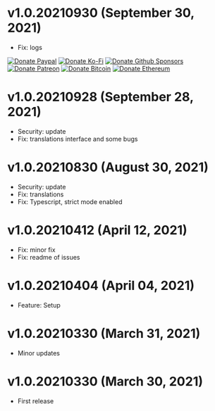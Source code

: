 # v1.0.20210930 (September 30, 2021)

-   Fix: logs

<!-- all-shields/sponsors-badges:START -->

[![Donate Paypal](https://img.shields.io/badge/donate-paypal-005EA6.svg?style=for-the-badge&logo=paypal)](https://www.paypal.me/ptkdev) [![Donate Ko-Fi](https://img.shields.io/badge/donate-ko--fi-29abe0.svg?style=for-the-badge&logo=ko-fi)](https://ko-fi.com/ptkdev) [![Donate Github Sponsors](https://img.shields.io/badge/donate-sponsors-ea4aaa.svg?style=for-the-badge&logo=github)](https://github.com/sponsors/ptkdev) [![Donate Patreon](https://img.shields.io/badge/donate-patreon-F87668.svg?style=for-the-badge&logo=patreon)](https://www.patreon.com/join/ptkdev) [![Donate Bitcoin](https://img.shields.io/badge/BTC-35jQmZCy4nsxoMM3QPFrnZePDVhdKaHMRH-E38B29.svg?style=flat-square&logo=bitcoin)](https://ptk.dev/img/icons/menu/bitcoin_wallet.png) [![Donate Ethereum](https://img.shields.io/badge/ETH-0x8b8171661bEb032828e82baBb0B5B98Ba8fBEBFc-4E8EE9.svg?style=flat-square&logo=ethereum)](https://ptk.dev/img/icons/menu/ethereum_wallet.png)

<!-- all-shields/sponsors-badges:END -->

# v1.0.20210928 (September 28, 2021)

-   Security: update
-   Fix: translations interface and some bugs

# v1.0.20210830 (August 30, 2021)

-   Security: update
-   Fix: translations
-   Fix: Typescript, strict mode enabled

# v1.0.20210412 (April 12, 2021)

-   Fix: minor fix
-   Fix: readme of issues

# v1.0.20210404 (April 04, 2021)

-   Feature: Setup

# v1.0.20210330 (March 31, 2021)

-   Minor updates

# v1.0.20210330 (March 30, 2021)

-   First release

